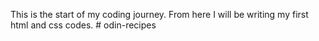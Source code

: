This is the start of my coding journey.
From here I will be writing my first html and css codes. # odin-recipes
